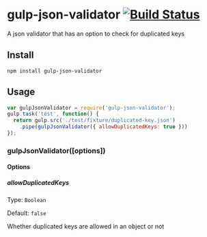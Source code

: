 # gulp-json-validator [![Build Status](https://travis-ci.org/jackyjieliu/gulp-json-validator.svg?branch=master)](https://travis-ci.org/jackyjieliu/gulp-json-validator)

A json validator that has an option to check for duplicated keys

## Install
`npm install gulp-json-validator`
## Usage
```js
var gulpJsonValidator = require('gulp-json-validator');
gulp.task('test', function() {
  return gulp.src('./test/fixture/duplicated-key.json')
    .pipe(gulpJsonValidator({ allowDuplicatedKeys: true }))
});
```
### gulpJsonValidator([options])
#### Options
##### allowDuplicatedKeys
Type: `Boolean`

Default: `false`

Whether duplicated keys are allowed in an object or not